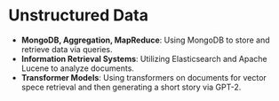 # Unstructured Data
 - **MongoDB, Aggregation, MapReduce**: Using MongoDB to store and retrieve data via queries.
 - **Information Retrieval Systems**: Utilizing Elasticsearch and Apache Lucene to analyze documents.
 - **Transformer Models**: Using transformers on documents for vector spece retrieval and then generating a short story via GPT-2.
